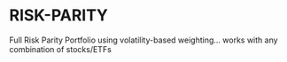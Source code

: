 # RISK-PARITY
Full Risk Parity Portfolio using volatility-based weighting... works with any combination of stocks/ETFs
